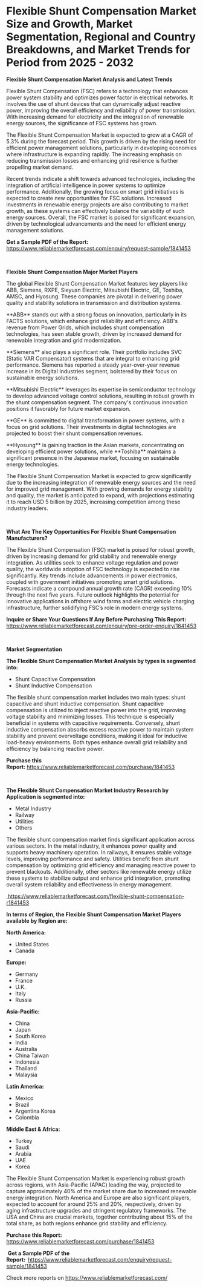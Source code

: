 <p><h1>Flexible Shunt Compensation Market Size and Growth, Market Segmentation, Regional and Country Breakdowns, and Market Trends for Period from 2025 -  2032</h1></p><p><strong>Flexible Shunt Compensation Market Analysis and Latest Trends</strong></p>
<p><p>Flexible Shunt Compensation (FSC) refers to a technology that enhances power system stability and optimizes power factor in electrical networks. It involves the use of shunt devices that can dynamically adjust reactive power, improving the overall efficiency and reliability of power transmission. With increasing demand for electricity and the integration of renewable energy sources, the significance of FSC systems has grown.</p><p>The Flexible Shunt Compensation Market is expected to grow at a CAGR of 5.3% during the forecast period. This growth is driven by the rising need for efficient power management solutions, particularly in developing economies where infrastructure is expanding rapidly. The increasing emphasis on reducing transmission losses and enhancing grid resilience is further propelling market demand.</p><p>Recent trends indicate a shift towards advanced technologies, including the integration of artificial intelligence in power systems to optimize performance. Additionally, the growing focus on smart grid initiatives is expected to create new opportunities for FSC solutions. Increased investments in renewable energy projects are also contributing to market growth, as these systems can effectively balance the variability of such energy sources. Overall, the FSC market is poised for significant expansion, driven by technological advancements and the need for efficient energy management solutions.</p></p>
<p><strong>Get a Sample PDF of the Report:&nbsp;</strong> <a href="https://www.reliablemarketforecast.com/enquiry/request-sample/1841453?utm_campaign=2210&utm_medium=2&utm_source=Github&utm_content=ia&utm_term=14022025&utm_id=flexible-shunt-compensation">https://www.reliablemarketforecast.com/enquiry/request-sample/1841453</a></p>
<p>&nbsp;</p>
<p><strong>Flexible Shunt Compensation Major Market Players</strong></p>
<p><p>The global Flexible Shunt Compensation Market features key players like ABB, Siemens, RXPE, Sieyuan Electric, Mitsubishi Electric, GE, Toshiba, AMSC, and Hyosung. These companies are pivotal in delivering power quality and stability solutions in transmission and distribution systems.</p><p>**ABB** stands out with a strong focus on innovation, particularly in its FACTS solutions, which enhance grid reliability and efficiency. ABB's revenue from Power Grids, which includes shunt compensation technologies, has seen stable growth, driven by increased demand for renewable integration and grid modernization.</p><p>**Siemens** also plays a significant role. Their portfolio includes SVC (Static VAR Compensator) systems that are integral to enhancing grid performance. Siemens has reported a steady year-over-year revenue increase in its Digital Industries segment, bolstered by their focus on sustainable energy solutions.</p><p>**Mitsubishi Electric** leverages its expertise in semiconductor technology to develop advanced voltage control solutions, resulting in robust growth in the shunt compensation segment. The company's continuous innovation positions it favorably for future market expansion.</p><p>**GE** is committed to digital transformation in power systems, with a focus on grid solutions. Their investments in digital technologies are projected to boost their shunt compensation revenues.</p><p>**Hyosung** is gaining traction in the Asian markets, concentrating on developing efficient power solutions, while **Toshiba** maintains a significant presence in the Japanese market, focusing on sustainable energy technologies.</p><p>The Flexible Shunt Compensation Market is expected to grow significantly due to the increasing integration of renewable energy sources and the need for improved grid management. With growing demands for energy stability and quality, the market is anticipated to expand, with projections estimating it to reach USD 5 billion by 2025, increasing competition among these industry leaders.</p></p>
<p>&nbsp;</p>
<p><strong>What Are The Key Opportunities For Flexible Shunt Compensation Manufacturers?</strong></p>
<p><p>The Flexible Shunt Compensation (FSC) market is poised for robust growth, driven by increasing demand for grid stability and renewable energy integration. As utilities seek to enhance voltage regulation and power quality, the worldwide adoption of FSC technology is expected to rise significantly. Key trends include advancements in power electronics, coupled with government initiatives promoting smart grid solutions. Forecasts indicate a compound annual growth rate (CAGR) exceeding 10% through the next five years. Future outlook highlights the potential for innovative applications in offshore wind farms and electric vehicle charging infrastructure, further solidifying FSC’s role in modern energy systems.</p></p>
<p><strong>Inquire or Share Your Questions If Any Before Purchasing This Report:</strong> <a href="https://www.reliablemarketforecast.com/enquiry/pre-order-enquiry/1841453?utm_campaign=2210&utm_medium=2&utm_source=Github&utm_content=ia&utm_term=14022025&utm_id=flexible-shunt-compensation">https://www.reliablemarketforecast.com/enquiry/pre-order-enquiry/1841453</a></p>
<p>&nbsp;</p>
<p><strong>Market Segmentation</strong></p>
<p><strong>The Flexible Shunt Compensation Market Analysis by types is segmented into:</strong></p>
<p><ul><li>Shunt Capacitive Compensation</li><li>Shunt Inductive Compensation</li></ul></p>
<p><p>The flexible shunt compensation market includes two main types: shunt capacitive and shunt inductive compensation. Shunt capacitive compensation is utilized to inject reactive power into the grid, improving voltage stability and minimizing losses. This technique is especially beneficial in systems with capacitive requirements. Conversely, shunt inductive compensation absorbs excess reactive power to maintain system stability and prevent overvoltage conditions, making it ideal for inductive load-heavy environments. Both types enhance overall grid reliability and efficiency by balancing reactive power.</p></p>
<p><strong>Purchase this Report:&nbsp;</strong><a href="https://www.reliablemarketforecast.com/purchase/1841453?utm_campaign=2210&utm_medium=2&utm_source=Github&utm_content=ia&utm_term=14022025&utm_id=flexible-shunt-compensation">https://www.reliablemarketforecast.com/purchase/1841453</a></p>
<p>&nbsp;</p>
<p><strong>The Flexible Shunt Compensation Market Industry Research by Application is segmented into:</strong></p>
<p><ul><li>Metal Industry</li><li>Railway</li><li>Utilities</li><li>Others</li></ul></p>
<p><p>The flexible shunt compensation market finds significant application across various sectors. In the metal industry, it enhances power quality and supports heavy machinery operation. In railways, it ensures stable voltage levels, improving performance and safety. Utilities benefit from shunt compensation by optimizing grid efficiency and managing reactive power to prevent blackouts. Additionally, other sectors like renewable energy utilize these systems to stabilize output and enhance grid integration, promoting overall system reliability and effectiveness in energy management.</p></p>
<p><a href="https://www.reliablemarketforecast.com/flexible-shunt-compensation-r1841453?utm_campaign=2210&utm_medium=2&utm_source=Github&utm_content=ia&utm_term=14022025&utm_id=flexible-shunt-compensation">&nbsp;https://www.reliablemarketforecast.com/flexible-shunt-compensation-r1841453</a></p>
<p><strong>In terms of Region, the Flexible Shunt Compensation Market Players available by Region are:</strong></p>
<p>
    <p> <strong> North America: </strong>
        <ul>
            <li>United States</li>
            <li>Canada</li>
        </ul>
        </p> 
    <p> <strong> Europe: </strong>
        <ul>
            <li>Germany</li>
            <li>France</li>
            <li>U.K.</li>
            <li>Italy</li>
            <li>Russia</li>
        </ul>
        </p> 
    <p> <strong> Asia-Pacific: </strong>
        <ul>
            <li>China</li>
            <li>Japan</li>
            <li>South Korea</li>
            <li>India</li>
            <li>Australia</li>
            <li>China Taiwan</li>
            <li>Indonesia</li>
            <li>Thailand</li>
            <li>Malaysia</li>
        </ul>
        </p> 
    <p> <strong> Latin America: </strong>
        <ul>
            <li>Mexico</li>
            <li>Brazil</li>
            <li>Argentina Korea</li>
            <li>Colombia</li>
        </ul>
        </p> 
    <p> <strong> Middle East & Africa: </strong>
        <ul>
            <li>Turkey</li>
            <li>Saudi</li>
            <li>Arabia</li>
            <li>UAE</li>
            <li>Korea</li>
        </ul>
    </p>
    </p>
<p><p>The Flexible Shunt Compensation Market is experiencing robust growth across regions, with Asia-Pacific (APAC) leading the way, projected to capture approximately 40% of the market share due to increased renewable energy integration. North America and Europe are also significant players, expected to account for around 25% and 20%, respectively, driven by aging infrastructure upgrades and stringent regulatory frameworks. The USA and China are crucial markets, together contributing about 15% of the total share, as both regions enhance grid stability and efficiency.</p></p>
<p><strong>Purchase this Report: </strong><a href="https://www.reliablemarketforecast.com/purchase/1841453?utm_campaign=2210&utm_medium=2&utm_source=Github&utm_content=ia&utm_term=14022025&utm_id=flexible-shunt-compensation">https://www.reliablemarketforecast.com/purchase/1841453</a></p>
<p>&nbsp;<strong>Get a Sample PDF of the Report:&nbsp;&nbsp;</strong><a href="https://www.reliablemarketforecast.com/enquiry/request-sample/1841453?utm_campaign=2210&utm_medium=2&utm_source=Github&utm_content=ia&utm_term=14022025&utm_id=flexible-shunt-compensation">https://www.reliablemarketforecast.com/enquiry/request-sample/1841453</a></p>
<p><strong></strong></p>
<p>Check more reports on <a href="https://www.reliablemarketforecast.com/?utm_campaign=2210&utm_medium=2&utm_source=Github&utm_content=ia&utm_term=14022025&utm_id=flexible-shunt-compensation">https://www.reliablemarketforecast.com/</a></p>